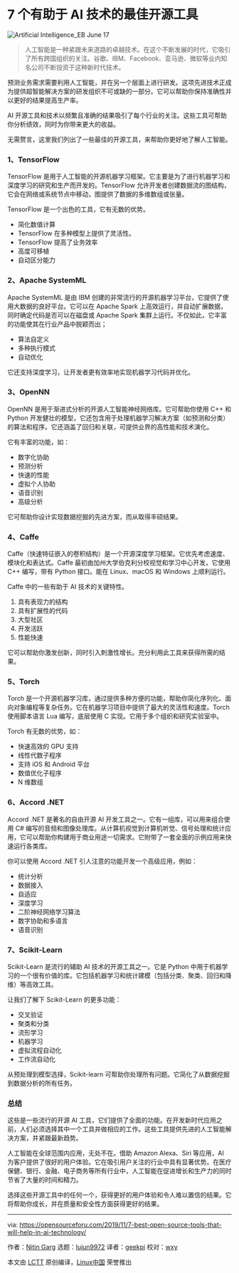 [#]: collector: (lujun9972)
[#]: translator: (geekpi)
[#]: reviewer: (wxy)
[#]: publisher: (wxy)
[#]: url: (https://linux.cn/article-11587-1.html)
[#]: subject: (7 Best Open Source Tools that will help in AI Technology)
[#]: via: (https://opensourceforu.com/2019/11/7-best-open-source-tools-that-will-help-in-ai-technology/)
[#]: author: (Nitin Garg https://opensourceforu.com/author/nitin-garg/)

7 个有助于 AI 技术的最佳开源工具
======

![][1]

> 人工智能是一种紧跟未来道路的卓越技术。在这个不断发展的时代，它吸引了所有跨国组织的关注。谷歌、IBM、Facebook、亚马逊、微软等业内知名公司不断投资于这种新时代技术。

预测业务需求需要利用人工智能，并在另一个层面上进行研发。这项先进技术正成为提供超智能解决方案的研发组织不可或缺的一部分。它可以帮助你保持准确性并以更好的结果提高生产率。

AI 开源工具和技术以频繁且准确的结果吸引了每个行业的关注。这些工具可帮助你分析绩效，同时为你带来更大的收益。

无需赘言，这里我们列出了一些最佳的开源工具，来帮助你更好地了解人工智能。

### 1、TensorFlow

TensorFlow 是用于人工智能的开源机器学习框架。它主要是为了进行机器学习和深度学习的研究和生产而开发的。TensorFlow 允许开发者创建数据流的图结构，它会在网络或系统节点中移动，图提供了数据的多维数组或张量。

TensorFlow 是一个出色的工具，它有无数的优势。

* 简化数值计算
* TensorFlow 在多种模型上提供了灵活性。
* TensorFlow 提高了业务效率
* 高度可移植
* 自动区分能力

### 2、Apache SystemML

Apache SystemML 是由 IBM 创建的非常流行的开源机器学习平台，它提供了使用大数据的良好平台。它可以在 Apache Spark 上高效运行，并自动扩展数据，同时确定代码是否可以在磁盘或 Apache Spark 集群上运行。不仅如此，它丰富的功能使其在行业产品中脱颖而出；

* 算法自定义
* 多种执行模式
* 自动优化

它还支持深度学习，让开发者更有效率地实现机器学习代码并优化。

### 3、OpenNN

OpenNN 是用于渐进式分析的开源人工智能神经网络库。它可帮助你使用 C++ 和 Python 开发健壮的模型，它还包含用于处理机器学习解决方案（如预测和分类）的算法和程序。它还涵盖了回归和关联，可提供业界的高性能和技术演化。

它有丰富的功能，如：

* 数字化协助
* 预测分析
* 快速的性能
* 虚拟个人协助
* 语音识别
* 高级分析

它可帮助你设计实现数据挖掘的先进方案，而从取得丰硕结果。

### 4、Caffe

Caffe（快速特征嵌入的卷积结构）是一个开源深度学习框架。它优先考虑速度、模块化和表达式。Caffe 最初由加州大学伯克利分校视觉和学习中心开发，它使用 C++ 编写，带有 Python 接口。能在 Linux、macOS 和 Windows 上顺利运行。

Caffe 中的一些有助于 AI 技术的关键特性。

1. 具有表现力的结构
2. 具有扩展性的代码
3. 大型社区
4. 开发活跃
5. 性能快速

它可以帮助你激发创新，同时引入刺激性增长。充分利用此工具来获得所需的结果。

### 5、Torch

Torch 是一个开源机器学习库，通过提供多种方便的功能，帮助你简化序列化、面向对象编程等复杂任务。它在机器学习项目中提供了最大的灵活性和速度。Torch 使用脚本语言 Lua 编写，底层使用 C 实现。它用于多个组织和研究实验室中。

Torch 有无数的优势，如：

* 快速高效的 GPU 支持
* 线性代数子程序
* 支持 iOS 和 Android 平台
* 数值优化子程序
* N 维数组

### 6、Accord .NET

Accord .NET 是著名的自由开源 AI 开发工具之一。它有一组库，可以用来组合使用 C# 编写的音频和图像处理库。从计算机视觉到计算机听觉、信号处理和统计应用，它可以帮助你构建用于商业用途一切需求。它附带了一套全面的示例应用来快速运行各类库。

你可以使用 Accord .NET 引人注意的功能开发一个高级应用，例如：

* 统计分析
* 数据接入
* 自适应
* 深度学习
* 二阶神经网络学习算法
* 数字协助和多语言
* 语音识别

### 7、Scikit-Learn

Scikit-Learn 是流行的辅助 AI 技术的开源工具之一。它是 Python 中用于机器学习的一个很有价值的库。它包括机器学习和统计建模（包括分类、聚类、回归和降维）等高效工具。

让我们了解下 Scikit-Learn 的更多功能：

* 交叉验证
* 聚类和分类
* 流形学习
* 机器学习
* 虚拟流程自动化
* 工作流自动化

从预处理到模型选择，Scikit-learn 可帮助你处理所有问题。它简化了从数据挖掘到数据分析的所有任务。

### 总结

这些是一些流行的开源 AI 工具，它们提供了全面的功能。在开发新时代应用之前，人们必须选择其中一个工具并做相应的工作。这些工具提供先进的人工智能解决方案，并紧跟最新趋势。

人工智能在全球范围内应用，无处不在。借助 Amazon Alexa、Siri 等应用，AI 为客户提供了很好的用户体验。它在吸引用户关注的行业中具有显著优势。在医疗保健、银行、金融、电子商务等所有行业中，人工智能在促进增长和生产力的同时节省了大量的时间和精力。

选择这些开源工具中的任何一个，获得更好的用户体验和令人难以置信的结果。它将帮助你成长，并在质量和安全性方面获得更好的结果。

--------------------------------------------------------------------------------

via: https://opensourceforu.com/2019/11/7-best-open-source-tools-that-will-help-in-ai-technology/

作者：[Nitin Garg][a]
选题：[lujun9972][b]
译者：[geekpi](https://github.com/geekpi)
校对：[wxy](https://github.com/wxy)

本文由 [LCTT](https://github.com/LCTT/TranslateProject) 原创编译，[Linux中国](https://linux.cn/) 荣誉推出

[a]: https://opensourceforu.com/author/nitin-garg/
[b]: https://github.com/lujun9972
[1]: https://i1.wp.com/opensourceforu.com/wp-content/uploads/2018/05/Artificial-Intelligence_EB-June-17.jpg?resize=696%2C464&ssl=1 (Artificial Intelligence_EB June 17)
[2]: https://i1.wp.com/opensourceforu.com/wp-content/uploads/2018/05/Artificial-Intelligence_EB-June-17.jpg?fit=1000%2C667&ssl=1
[3]: https://secure.gravatar.com/avatar/d4e6964b80590824b981f06a451aa9e6?s=100&r=g
[4]: https://opensourceforu.com/author/nitin-garg/
[5]: https://www.brsoftech.com/bi-consulting-services.html
[6]: https://opensourceforu.com/wp-content/uploads/2019/11/assoc.png
[7]: https://feedburner.google.com/fb/a/mailverify?uri=LinuxForYou&loc=en_US
